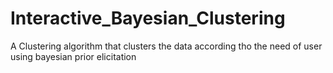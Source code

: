 # Interactive_Bayesian_Clustering
A Clustering algorithm that clusters the data according tho the need of user using bayesian prior elicitation
